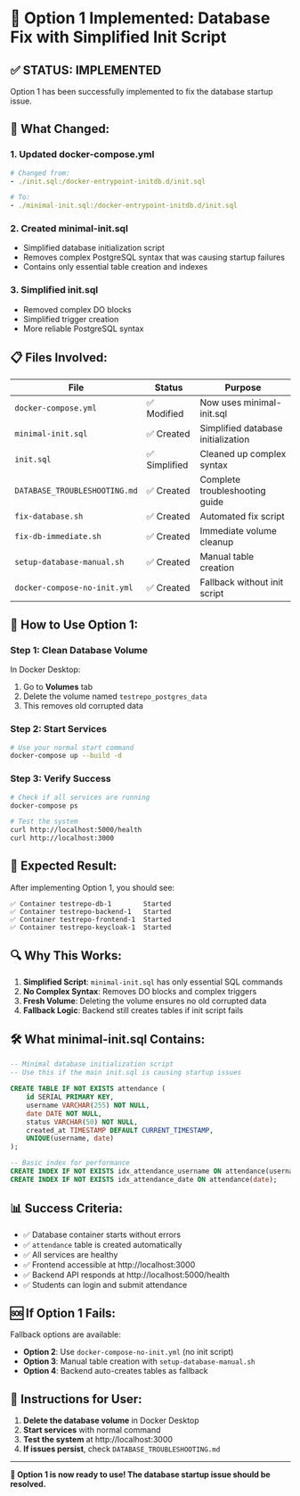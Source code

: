 # 🎯 Option 1 Implemented: Database Fix with Simplified Init Script

## ✅ **STATUS: IMPLEMENTED**

Option 1 has been successfully implemented to fix the database startup issue.

## 🔧 **What Changed:**

### 1. **Updated docker-compose.yml**
```yaml
# Changed from:
- ./init.sql:/docker-entrypoint-initdb.d/init.sql

# To:
- ./minimal-init.sql:/docker-entrypoint-initdb.d/init.sql
```

### 2. **Created minimal-init.sql**
- Simplified database initialization script
- Removes complex PostgreSQL syntax that was causing startup failures
- Contains only essential table creation and indexes

### 3. **Simplified init.sql**
- Removed complex DO blocks
- Simplified trigger creation
- More reliable PostgreSQL syntax

## 📋 **Files Involved:**

| File | Status | Purpose |
|------|--------|---------|
| `docker-compose.yml` | ✅ Modified | Now uses minimal-init.sql |
| `minimal-init.sql` | ✅ Created | Simplified database initialization |
| `init.sql` | ✅ Simplified | Cleaned up complex syntax |
| `DATABASE_TROUBLESHOOTING.md` | ✅ Created | Complete troubleshooting guide |
| `fix-database.sh` | ✅ Created | Automated fix script |
| `fix-db-immediate.sh` | ✅ Created | Immediate volume cleanup |
| `setup-database-manual.sh` | ✅ Created | Manual table creation |
| `docker-compose-no-init.yml` | ✅ Created | Fallback without init script |

## 🚀 **How to Use Option 1:**

### **Step 1: Clean Database Volume**
In Docker Desktop:
1. Go to **Volumes** tab
2. Delete the volume named `testrepo_postgres_data`
3. This removes old corrupted data

### **Step 2: Start Services**
```bash
# Use your normal start command
docker-compose up --build -d
```

### **Step 3: Verify Success**
```bash
# Check if all services are running
docker-compose ps

# Test the system
curl http://localhost:5000/health
curl http://localhost:3000
```

## 🎯 **Expected Result:**

After implementing Option 1, you should see:
```
✅ Container testrepo-db-1        Started
✅ Container testrepo-backend-1   Started  
✅ Container testrepo-frontend-1  Started
✅ Container testrepo-keycloak-1  Started
```

## 🔍 **Why This Works:**

1. **Simplified Script**: `minimal-init.sql` has only essential SQL commands
2. **No Complex Syntax**: Removes DO blocks and complex triggers
3. **Fresh Volume**: Deleting the volume ensures no old corrupted data
4. **Fallback Logic**: Backend still creates tables if init script fails

## 🛠️ **What minimal-init.sql Contains:**

```sql
-- Minimal database initialization script
-- Use this if the main init.sql is causing startup issues

CREATE TABLE IF NOT EXISTS attendance (
    id SERIAL PRIMARY KEY,
    username VARCHAR(255) NOT NULL,
    date DATE NOT NULL,
    status VARCHAR(50) NOT NULL,
    created_at TIMESTAMP DEFAULT CURRENT_TIMESTAMP,
    UNIQUE(username, date)
);

-- Basic index for performance
CREATE INDEX IF NOT EXISTS idx_attendance_username ON attendance(username);
CREATE INDEX IF NOT EXISTS idx_attendance_date ON attendance(date);
```

## 📊 **Success Criteria:**

- ✅ Database container starts without errors
- ✅ `attendance` table is created automatically
- ✅ All services are healthy
- ✅ Frontend accessible at http://localhost:3000
- ✅ Backend API responds at http://localhost:5000/health
- ✅ Students can login and submit attendance

## 🆘 **If Option 1 Fails:**

Fallback options are available:
- **Option 2**: Use `docker-compose-no-init.yml` (no init script)
- **Option 3**: Manual table creation with `setup-database-manual.sh`
- **Option 4**: Backend auto-creates tables as fallback

## 📝 **Instructions for User:**

1. **Delete the database volume** in Docker Desktop
2. **Start services** with normal command
3. **Test the system** at http://localhost:3000
4. **If issues persist**, check `DATABASE_TROUBLESHOOTING.md`

---

**🎉 Option 1 is now ready to use! The database startup issue should be resolved.**